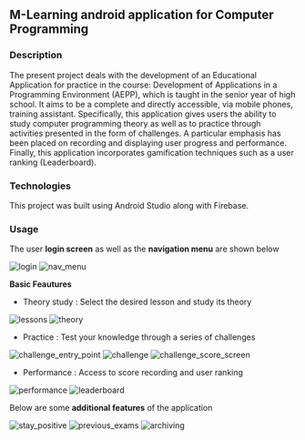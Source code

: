 ## M-Learning android application for Computer Programming
### Description
The present project deals with the development of an Educational Application for practice in the course: Development of Applications in a Programming Environment (AEPP), which is taught in the senior year of high school. It aims to be a complete and directly accessible, via mobile phones, training assistant. Specifically, this application gives users the ability to study computer programming theory as well as to practice through activities presented in the form of challenges. A particular emphasis has been placed on recording and displaying user progress and performance. Finally, this application incorporates gamification techniques such as a user ranking (Leaderboard).

### Technologies
This project was built using Android Studio along with Firebase.

### Usage
The user **login screen** as well as the **navigation menu** are shown below                                                                                                     

![login](https://user-images.githubusercontent.com/36680874/160597073-aedc9d67-1649-4a66-84cb-67874d177269.jpg) ![nav_menu](https://user-images.githubusercontent.com/36680874/160596159-6c4990b6-0a93-44f5-8082-c07ac4d11dce.jpg)

**Basic Feautures**
- Theory study : Select the desired lesson and study its theory

 ![lessons](https://user-images.githubusercontent.com/36680874/160603738-396dbb34-5119-4cbe-ae4b-91865176d40a.png) ![theory](https://user-images.githubusercontent.com/36680874/160602629-fbeaa5b1-5e5d-449b-befc-e3059cac82ae.jpg)

- Practice : Test your knowledge through a series of challenges

![challenge_entry_point](https://user-images.githubusercontent.com/36680874/160601831-eb28e531-e5a5-46a3-a2bc-8a367e2aa48a.jpg)
![challenge](https://user-images.githubusercontent.com/36680874/160601848-e46abdc4-07d2-4c6f-9e43-d46f621a18d9.jpg)
![challenge_score_screen](https://user-images.githubusercontent.com/36680874/160601907-ca8203d5-efbd-4c1a-92e4-808247b1e08f.jpg)

- Performance : Access to score recording and user ranking

![performance](https://user-images.githubusercontent.com/36680874/160608247-23a6b15a-48bd-4ac3-8d6f-d68cfa94c5fc.jpg) ![leaderboard](https://user-images.githubusercontent.com/36680874/160608255-752a959a-b517-4183-b98f-979c67a60198.jpg) 

Below are some **additional features** of the application

![stay_positive](https://user-images.githubusercontent.com/36680874/160596236-d097250e-9a04-43b0-834b-7c9931ee6b23.jpg)
![previous_exams](https://user-images.githubusercontent.com/36680874/160608245-0e70c8bf-fdb3-401c-8630-d34e395d0455.jpg)
![archiving](https://user-images.githubusercontent.com/36680874/160608644-a547dbff-47bc-43df-9f49-00da1da63931.jpg)


